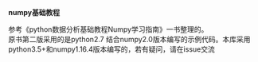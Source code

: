 **numpy基础教程**

参考《python数据分析基础教程Numpy学习指南》一书整理的。<br>
原书第二版采用的是python2.7  结合numpy2.0版本编写的示例代码。本库采用python3.5+和numpy1.16.4版本编写的，若有疑问，请在issue交流